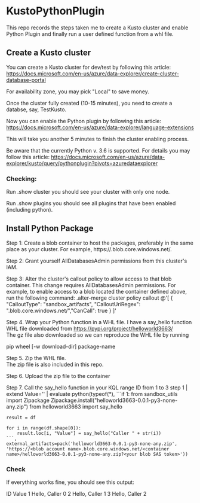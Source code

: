 # KustoPythonPlugin
This repo records the steps taken me to create a Kusto cluster and enable Python Plugin and finally run a user defined function from a whl file.

## Create a Kusto cluster
You can create a Kusto cluster for dev/test by following this article: 
https://docs.microsoft.com/en-us/azure/data-explorer/create-cluster-database-portal

For availability zone, you may pick "Local" to save money.

Once the cluster fully created (10-15 minutes), you need to create a databse, say, TestKusto.

Now you can enable the Python plugin by following this article:
https://docs.microsoft.com/en-us/azure/data-explorer/language-extensions

This will take you another 5 minutes to finish the cluster enabling process.

Be aware that the currently Python v. 3.6 is supported. For details you may follow this article: 
https://docs.microsoft.com/en-us/azure/data-explorer/kusto/query/pythonplugin?pivots=azuredataexplorer

### Checking:
Run .show cluster you should see your cluster with only one node.

Run .show plugins you should see all plugins that have been enabled (including python).

## Install Python Package
Step 1: Create a blob container to host the packages, preferably in the same place as your cluster. For example, 
https://<blob account name>.blob.core.windows.net/<container name>.

Step 2: Grant yourself AllDatabasesAdmin permissions from this cluster's IAM.
  
Step 3: Alter the cluster's callout policy to allow access to that blob container.
This change requires AllDatabasesAdmin permissions. For example, to enable access to a blob located the container defined above, run the following command:
.alter-merge cluster policy callout @'[ { "CalloutType": "sandbox_artifacts", "CalloutUriRegex": "<blob account name>.blob.core.windows.net/<container name>","CanCall": true } ]'
  
Step 4. Wrap your Python function in a WHL file.
I have a say_hello function WHL file downloaded from https://pypi.org/project/helloworld3663/   
The gz file also downloaded so we can reproduce the WHL file by running 

pip wheel [-w download-dir] package-name
  
Step 5. Zip the WHL file.  
The zip file is also included in this repo.  
  
Step 6. Upload the zip file to the container

Step 7. Call the say_hello function in your KQL
range ID from 1 to 3 step 1 
| extend Value=''
| evaluate python(typeof(*), 
    ```if 1:
    from sandbox_utils import Zipackage
    Zipackage.install("helloworld3663-0.0.1-py3-none-any.zip")
    from helloworld3663 import say_hello
    
    result = df
    
    for i in range(df.shape[0]):
        result.loc[i, "Value"] = say_hello("Caller " + str(i))
    ```,
    external_artifacts=pack('helloworld3663-0.0.1-py3-none-any.zip', 'https://<blob account name>.blob.core.windows.net/<container name>/helloworld3663-0.0.1-py3-none-any.zip?<your blob SAS token>'))
    
### Check
If everything works fine, you should see this output:
  
ID	Value
1	Hello, Caller 0
2	Hello, Caller 1
3	Hello, Caller 2
